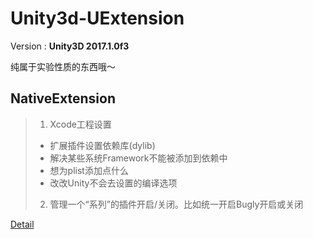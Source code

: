 # Unity3d-UExtension

Version : **Unity3D 2017.1.0f3**

纯属于实验性质的东西哦～

## NativeExtension
> 1. Xcode工程设置
>   * 扩展插件设置依赖库(dylib)
>   * 解决某些系统Framework不能被添加到依赖中
>   * 想为plist添加点什么
>   * 改改Unity不会去设置的编译选项
> 2. 管理一个“系列”的插件开启/关闭。比如统一开启Bugly开启或关闭

[Detail](Documents/NativeExtension.md)


